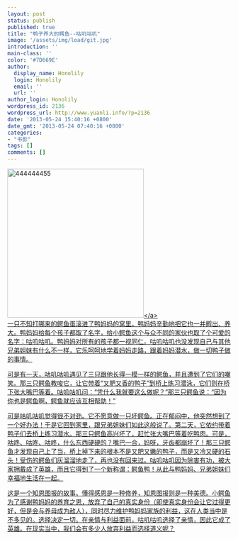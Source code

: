 ```yaml
---
layout: post
status: publish
published: true
title: "鸭子养大的鳄鱼--咕叽咕叽"
image: '/assets/img/load/git.jpg'
introduction: ''
main-class: ''
color: '#7D669E'
author:
  display_name: Honolily
  login: Honolily
  email: ''
  url: ''
author_login: Honolily
wordpress_id: 2136
wordpress_url: http://www.yuanli.info/?p=2136
date: '2013-05-24 15:40:16 +0800'
date_gmt: '2013-05-24 07:40:16 +0800'
categories:
- "书影"
tags: []
comments: []
---
```

<p><a href="http:&#47;&#47;www.yuanli.info&#47;archives&#47;2136.html&#47;attachment&#47;444444455" rel="attachment wp-att-2142"><img src="http:&#47;&#47;www.yuanli.info&#47;wp-content&#47;uploads&#47;2013&#47;05&#47;444444455.jpg" alt="444444455" width="308" height="336" class="aligncenter size-full wp-image-2142" &#47;><&#47;a><br />
一只不知打哪来的鳄鱼蛋滚进了鸭妈妈的窝里。鸭妈妈辛勤地把它也一并孵出、养大。鸭妈妈给每个孩子都取了名字，给小鳄鱼这个与众不同的家伙也取了个可爱的名字：咕叽咕叽。鸭妈妈对所有的孩子都一视同仁。咕叽咕叽也没发现自己与其他兄弟姐妹有什么不一样，它乐呵呵地学着妈妈走路，跟着妈妈潜水，做一切鸭子做的事情。</p>
<p>	可是有一天，咕叽咕叽遇见了三只跟他长得一模一样的鳄鱼，并且遭到了它们的嘲笑。那三只鳄鱼教唆它，让它带着&ldquo;又肥又香的鸭子&rdquo;到桥上练习潜泳，它们则在桥下张大嘴巴等着。咕叽咕叽问：&ldquo;凭什么我就要这么做呢？&rdquo;那三只鳄鱼说：&ldquo;因为你也是鳄鱼啊，鳄鱼就应该互相帮助！&rdquo;</p>
<p>	可是咕叽咕叽觉得很不对劲。它不愿意做一只坏鳄鱼。正在郁闷中，他突然想到了一个好办法！于是它回到家里，跟兄弟姐妹们如此这般说了。第二天，它依约带着鸭子们去桥上练习潜水。那三只鳄鱼高兴坏了，赶忙张大嘴巴等着吃鸭肉。可是，咕咚、咕咚、咕咚，什么东西硬硬的？嘴巴一合，妈呀，牙齿都崩坏了！那三只鳄鱼才发现自己上了当，桥上掉下来的根本不是又肥又嫩的鸭子，而是又冷又硬的石头！受伤的鳄鱼们灰溜溜地走了，再也没有回来过。咕叽咕叽因为除害有功，被大家拥戴成了英雄，而且它得到了一个新称谓：鳄鱼鸭！从此与鸭妈妈、兄弟姐妹们幸福地生活在一起。</p>
<p>	这是一个知恩图报的故事。懂得感恩是一种修养，知恩图报则是一种美德。小鳄鱼为了感谢鸭妈妈的养育之恩，放弃了自己的真实身份（即使真实身份会让它过得更好，但是会与养母成为敌人），同时尽力维护鸭妈妈家族的利益，这在人类当中是不多见的。选择决定一切。在亲情与利益面前，咕叽咕叽选择了亲情，因此它成了英雄。在现实当中，我们会有多少人放弃利益而选择道义呢？</p>
